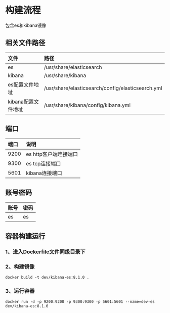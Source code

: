 # 构建流程
包含es和kibana镜像


## 相关文件路径
| 文件           | 路径                                                                                                |
|:-------------|:--------------------------------------------------------------------------------------------------|
| es           | /usr/share/elasticsearch                                                                          | 
| kibana       | /usr/share/kibana                                                                                 | 
| es配置文件地址     | /usr/share/elasticsearch/config/elasticsearch.yml                                                                                                  |
| kibana配置文件地址 | /usr/share/kibana/config/kibana.yml                                                                   |

## 端口
| 端口    | 说明             |
|:------|:---------------|
| 9200  | es http客户端连接端口 | 
| 9300  | es tcp连接端口     | 
| 5601 | kibana连接端口     |

## 账号密码
| 账号  | 密码            |
|:----|:--------------|
| es  | es | 

## 容器构建运行

### 1、进入Dockerfile文件同级目录下

### 2、构建镜像
```shell
docker build -t dev/kibana-es:8.1.0 .
```

### 3、运行容器
```shell
docker run -d -p 9200:9200 -p 9300:9300 -p 5601:5601 --name=dev-es dev/kibana-es:8.1.0
```
